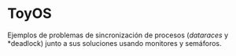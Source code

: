 ToyOS
=====

Ejemplos de problemas de sincronización de procesos (*dataraces* y *deadlock)
junto a sus soluciones usando monitores y semáforos.

